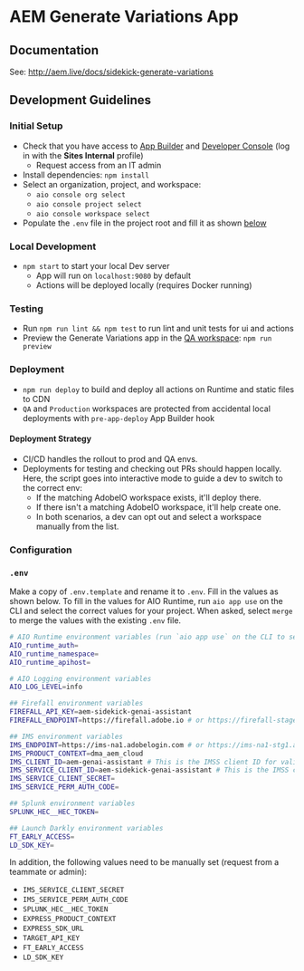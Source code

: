 # AEM Generate Variations App

## Documentation

See: http://aem.live/docs/sidekick-generate-variations

## Development Guidelines

### Initial Setup

- Check that you have access to [App Builder](https://developer.adobe.com/app-builder/) and [Developer Console](https://developer.adobe.com/console) (log in with the **Sites Internal** profile)
    - Request access from an IT admin
- Install dependencies: `npm install`
- Select an organization, project, and workspace:
    - `aio console org select`
    - `aio console project select`
    - `aio console workspace select`
- Populate the `.env` file in the project root and fill it as shown [below](#env)

### Local Development

- `npm start` to start your local Dev server
  - App will run on `localhost:9080` by default
  - Actions will be deployed locally (requires Docker running)

### Testing

- Run `npm run lint && npm test` to run lint and unit tests for ui and actions
- Preview the Generate Variations app in the [QA workspace](https://experience-qa.adobe.com/?shell_source=local&devMode=true&shell_ims=prod#/aem/generate-variations/): `npm run preview`

### Deployment

- `npm run deploy` to build and deploy all actions on Runtime and static files to CDN
- `QA` and `Production` workspaces are protected from accidental local deployments with `pre-app-deploy` App Builder hook

#### Deployment Strategy
- CI/CD handles the rollout to prod and QA envs.
- Deployments for testing and checking out PRs should happen locally. Here, the script goes into interactive mode to guide a dev to switch to the correct env:
  - If the matching AdobeIO workspace exists, it'll deploy there.
  - If there isn't a matching AdobeIO workspace, it'll help create one.
  - In both scenarios, a dev can opt out and select a workspace manually from the list.

### Configuration

### `.env`

Make a copy of `.env.template` and rename it to `.env`. Fill in the values as shown below. To fill in the values for AIO Runtime, run `aio app use` on the CLI and select the correct values for your project. When asked, select `merge` to merge the values with the existing `.env` file.

```bash
# AIO Runtime environment variables (run `aio app use` on the CLI to set these)
AIO_runtime_auth=
AIO_runtime_namespace=
AIO_runtime_apihost=

# AIO Logging environment variables
AIO_LOG_LEVEL=info

## Firefall environment variables
FIREFALL_API_KEY=aem-sidekick-genai-assistant
FIREFALL_ENDPOINT=https://firefall.adobe.io # or https://firefall-stage.adobe.io

## IMS environment variables
IMS_ENDPOINT=https://ims-na1.adobelogin.com # or https://ims-na1-stg1.adobelogin.com
IMS_PRODUCT_CONTEXT=dma_aem_cloud
IMS_CLIENT_ID=aem-genai-assistant # This is the IMSS client ID for validating service tokens and checking the product context
IMS_SERVICE_CLIENT_ID=aem-sidekick-genai-assistant # This is the IMSS client ID for generating a service token. This ID is associated with the FIREFALL_API_KEY.
IMS_SERVICE_CLIENT_SECRET=
IMS_SERVICE_PERM_AUTH_CODE=

## Splunk environment variables
SPLUNK_HEC__HEC_TOKEN=

## Launch Darkly environment variables
FT_EARLY_ACCESS=
LD_SDK_KEY=
```

In addition, the following values need to be manually set (request from a teammate or admin):
- `IMS_SERVICE_CLIENT_SECRET`
- `IMS_SERVICE_PERM_AUTH_CODE`
- `SPLUNK_HEC__HEC_TOKEN`
- `EXPRESS_PRODUCT_CONTEXT`
- `EXPRESS_SDK_URL`
- `TARGET_API_KEY`
- `FT_EARLY_ACCESS`
- `LD_SDK_KEY`
